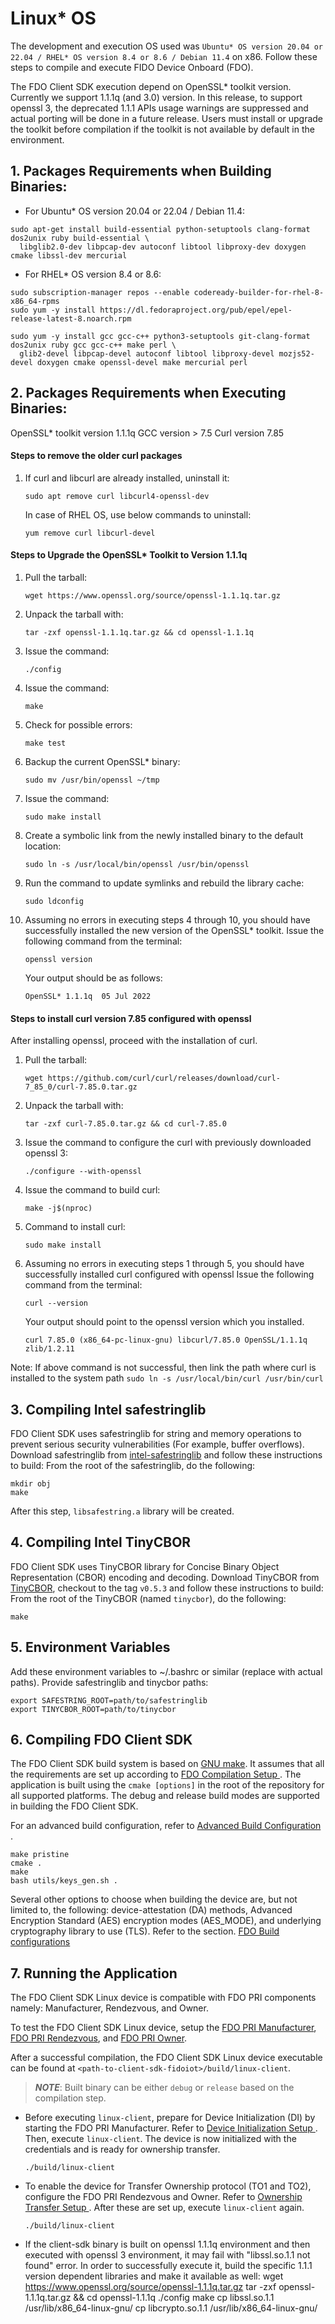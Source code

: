 


# Linux* OS
The development and execution OS used was `Ubuntu* OS version 20.04 or 22.04 / RHEL* OS version 8.4 or 8.6 / Debian 11.4` on x86. Follow these steps to compile and execute FIDO Device Onboard (FDO).

The FDO Client SDK execution depend on OpenSSL* toolkit version. Currently we support 1.1.1q (and 3.0) version. In this release, to support openssl 3, the deprecated 1.1.1 APIs usage warnings are suppressed and actual porting will be done in a future release. Users must install or upgrade the toolkit before compilation if the toolkit is not available by default in the environment.

## 1. Packages Requirements when Building Binaries:
* For Ubuntu* OS version 20.04 or 22.04 / Debian 11.4:
```shell
sudo apt-get install build-essential python-setuptools clang-format dos2unix ruby build-essential \
  libglib2.0-dev libpcap-dev autoconf libtool libproxy-dev doxygen cmake libssl-dev mercurial
```

* For RHEL* OS version 8.4 or 8.6:
```shell
sudo subscription-manager repos --enable codeready-builder-for-rhel-8-x86_64-rpms
sudo yum -y install https://dl.fedoraproject.org/pub/epel/epel-release-latest-8.noarch.rpm
```
```
sudo yum -y install gcc gcc-c++ python3-setuptools git-clang-format dos2unix ruby gcc gcc-c++ make perl \
  glib2-devel libpcap-devel autoconf libtool libproxy-devel mozjs52-devel doxygen cmake openssl-devel make mercurial perl
```
## 2. Packages Requirements when Executing Binaries:

OpenSSL* toolkit version 1.1.1q
GCC version > 7.5
Curl version 7.85

#### Steps to remove the older curl packages

1. If curl and libcurl are already installed, uninstall it:
	```
	sudo apt remove curl libcurl4-openssl-dev
	```
    In case of RHEL OS, use below commands to uninstall:
	```
	yum remove curl libcurl-devel
	```

#### Steps to Upgrade the OpenSSL* Toolkit to Version 1.1.1q

1. Pull the tarball:
	```
	wget https://www.openssl.org/source/openssl-1.1.1q.tar.gz
	```
2. Unpack the tarball with:
	```
	tar -zxf openssl-1.1.1q.tar.gz && cd openssl-1.1.1q
	```
3. Issue the command:
	```
	./config
	```
4. Issue the command:
	```
	make
	```

5. Check for possible errors:
	```
	make test
	```
6. Backup the current OpenSSL* binary:
	```
	sudo mv /usr/bin/openssl ~/tmp
	```
7. Issue the command:
	```
	sudo make install
	```
8. Create a symbolic link from the newly installed binary to the default location:
	```
	sudo ln -s /usr/local/bin/openssl /usr/bin/openssl
	```
9. Run the command to update symlinks and rebuild the library cache:
	```
	sudo ldconfig
	```
10. Assuming no errors in executing steps 4 through 10, you should have successfully installed the new version of the OpenSSL* toolkit.
Issue the following command from the terminal:
	```
	openssl version
	```
	  Your output should be as follows:
	```
	OpenSSL* 1.1.1q  05 Jul 2022
	```

#### Steps to install curl version 7.85 configured with openssl

After installing openssl, proceed with the installation of curl.

1. Pull the tarball:
	```
	wget https://github.com/curl/curl/releases/download/curl-7_85_0/curl-7.85.0.tar.gz
	```
2. Unpack the tarball with:
	```
	tar -zxf curl-7.85.0.tar.gz && cd curl-7.85.0
	```
3. Issue the command to configure the curl with previously downloaded openssl 3:
	```
	./configure --with-openssl
	```
4. Issue the command to build curl:
	```
	make -j$(nproc)
	```

5. Command to install curl:
	```
	sudo make install
	```

6. Assuming no errors in executing steps 1 through 5, you should have successfully installed curl configured with openssl
Issue the following command from the terminal:
	```
	curl --version
	```
	 Your output should point to the openssl version which you installed.
    ```
    curl 7.85.0 (x86_64-pc-linux-gnu) libcurl/7.85.0 OpenSSL/1.1.1q zlib/1.2.11
    ```
Note: If above command is not successful, then link the path where curl is installed to the system path
	```
	sudo ln -s /usr/local/bin/curl /usr/bin/curl
	```

## 3. Compiling Intel safestringlib
FDO Client SDK uses safestringlib for string and memory operations to prevent serious security vulnerabilities (For example, buffer overflows). Download safestringlib from <a href="https://github.com/intel/safestringlib">intel-safestringlib</a> and follow these instructions to build:
From the root of the safestringlib, do the following:
 ```shell
 mkdir obj
 make
 ```
After this step, `libsafestring.a` library will be created.

## 4. Compiling Intel TinyCBOR
FDO Client SDK uses TinyCBOR library for Concise Binary Object Representation (CBOR) encoding and decoding. Download TinyCBOR from <a href="https://github.com/intel/tinycbor">TinyCBOR</a>, checkout to the tag `v0.5.3` and follow these instructions to build:
From the root of the TinyCBOR (named `tinycbor`), do the following:
 ```shell
 make
 ```

## 5. Environment Variables
Add these environment variables to ~/.bashrc or similar (replace with actual paths).
Provide safestringlib and tinycbor paths:
```shell
export SAFESTRING_ROOT=path/to/safestringlib
export TINYCBOR_ROOT=path/to/tinycbor
```

## 6. Compiling FDO Client SDK

The FDO Client SDK build system is based on <a href="https://www.gnu.org/software/make/">GNU make</a>. It assumes that all the requirements are set up according to [ FDO Compilation Setup ](setup.md). The application is built using the `cmake [options]` in the root of the repository for all supported platforms. The debug and release build modes are supported in building the FDO Client SDK.

For an advanced build configuration, refer to [ Advanced Build Configuration ](build_conf.md).

```shell
make pristine
cmake .
make
bash utils/keys_gen.sh .
```

Several other options to choose when building the device are, but not limited to, the following: device-attestation (DA) methods, Advanced Encryption Standard (AES) encryption modes (AES_MODE), and underlying cryptography library to use (TLS).
Refer to the section. [FDO Build configurations](build_conf.md)

<a name="run_linux_fdo"></a>

## 7. Running the Application <!-- Ensuring generic updates are captured where applicable -->
The FDO Client SDK Linux device is compatible with FDO PRI components namely: Manufacturer, Rendezvous, and Owner.

To test the FDO Client SDK Linux device, setup the [FDO PRI Manufacturer](https://github.com/secure-device-onboard/pri-fidoiot/blob/master/component-samples/demo/manufacturer/README.md),
[FDO PRI Rendezvous](https://github.com/secure-device-onboard/pri-fidoiot/blob/master/component-samples/demo/rv/README.md), and
[FDO PRI Owner](https://github.com/secure-device-onboard/pri-fidoiot/blob/master/component-samples/demo/owner/README.md).

After a successful compilation, the FDO Client SDK Linux device executable can be found at `<path-to-client-sdk-fidoiot>/build/linux-client`.
> ***NOTE***: Built binary can be either `debug` or `release` based on the compilation step.

- Before executing `linux-client`, prepare for Device Initialization (DI) by starting the FDO PRI Manufacturer.
  Refer to [ Device Initialization Setup ](DI_setup.md).
  Then, execute `linux-client`. The device is now initialized with the credentials and is ready for ownership transfer.

  ```shell
  ./build/linux-client
  ```

- To enable the device for Transfer Ownership protocol (TO1 and TO2), configure the FDO PRI Rendezvous and Owner.
  Refer to [ Ownership Transfer Setup ](ownership_transfer.md).
  After these are set up, execute `linux-client` again.

  ```shell
  ./build/linux-client
  ```
- If the client-sdk binary is built on openssl 1.1.1q environment and then executed with openssl 3 environment, it may fail with "libssl.so.1.1 not found" error. In order to successfully execute it,  build the specific 1.1.1 version dependent libraries and make it available as well:
    wget https://www.openssl.org/source/openssl-1.1.1q.tar.gz
    tar -zxf openssl-1.1.1q.tar.gz && cd openssl-1.1.1q
    ./config
    make
    cp libssl.so.1.1 /usr/lib/x86_64-linux-gnu/
    cp libcrypto.so.1.1 /usr/lib/x86_64-linux-gnu/


